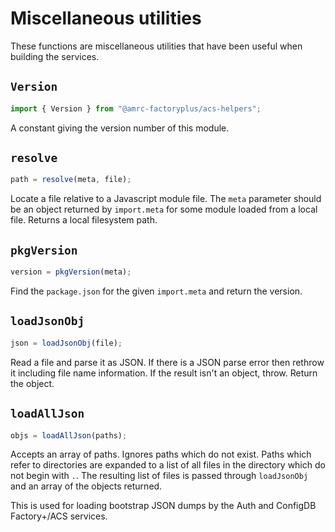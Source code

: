 # Miscellaneous utilities

These functions are miscellaneous utilities that have been useful when building the services.

## `Version`

```js
import { Version } from "@amrc-factoryplus/acs-helpers";
```

A constant giving the version number of this module.

## `resolve`

```js
path = resolve(meta, file);
```

Locate a file relative to a Javascript module file. The `meta` parameter should be an object returned by `import.meta` for some module loaded from a local file. Returns a local filesystem path.

## `pkgVersion`

```js
version = pkgVersion(meta);
```

Find the `package.json` for the given `import.meta` and return the version.

## `loadJsonObj`

```js
json = loadJsonObj(file);
```

Read a file and parse it as JSON. If there is a JSON parse error then rethrow it including file name information. If the result isn't an object, throw. Return the object.

## `loadAllJson`

```js
objs = loadAllJson(paths);
```

Accepts an array of paths. Ignores paths which do not exist. Paths which refer to directories are expanded to a list of all files in the directory which do not begin with `.`. The resulting list of files is passed through `loadJsonObj` and an array of the objects returned.

This is used for loading bootstrap JSON dumps by the Auth and ConfigDB Factory+/ACS services.
